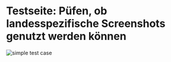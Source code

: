 # Testseite: Püfen, ob landesspezifische Screenshots genutzt werden können

![simple test case](../images/ThisIsASimpleTestCase4ImageTranslation.png)
